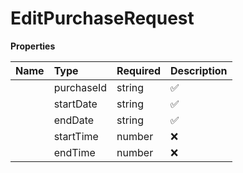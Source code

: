 # EditPurchaseRequest



**Properties**

| Name | Type | Required | Description |
| :-------- | :----------| :----------| :----------|
    | purchaseId | string | ✅ | ID of the purchase |
    | startDate | string | ✅ | Start date of the package's validity in the format 'yyyy-MM-dd'. This date can be set to the current day or any day within the next 12 months. |
    | endDate | string | ✅ | End date of the package's validity in the format 'yyyy-MM-dd'. End date can be maximum 90 days after Start date. |
    | startTime | number | ❌ | Epoch value representing the start time of the package's validity. This timestamp can be set to the current time or any time within the next 12 months. |
    | endTime | number | ❌ | Epoch value representing the end time of the package's validity. End time can be maximum 90 days after Start time. |


